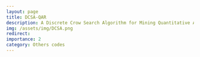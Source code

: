 ```yaml
---
layout: page
title: DCSA-QAR
description: A Discrete Crow Search Algorithm for Mining Quantitative Association Rules
img: /assets/img/DCSA.png
redirect: 
importance: 2
category: Others codes
---
```

